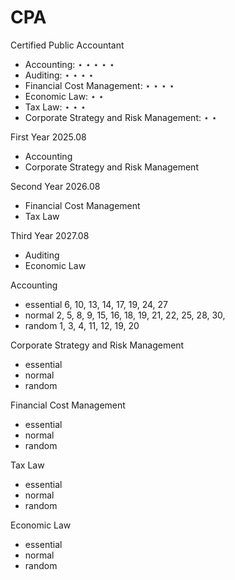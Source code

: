 # CPA
Certified Public Accountant

- Accounting: $\star$ $\star$ $\star$ $\star$ $\star$
- Auditing: $\star$ $\star$ $\star$ $\star$
- Financial Cost Management: $\star$ $\star$ $\star$ $\star$
- Economic Law: $\star$ $\star$
- Tax Law: $\star$ $\star$ $\star$
- Corporate Strategy and Risk Management: $\star$ $\star$

First Year 2025.08
- Accounting
- Corporate Strategy and Risk Management

Second Year 2026.08
- Financial Cost Management
- Tax Law

Third Year 2027.08
- Auditing
- Economic Law

 Accounting
- essential 6, 10, 13, 14, 17, 19, 24, 27
- normal 2, 5, 8, 9, 15, 16, 18, 19, 21, 22, 25, 28, 30,
- random 1, 3, 4, 11, 12, 19, 20

Corporate Strategy and Risk Management
- essential
- normal
- random

Financial Cost Management
- essential
- normal
- random

Tax Law
- essential
- normal
- random

Economic Law
- essential
- normal
- random